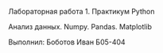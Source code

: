 Лабораторная работа 1. Практикум Python

Анализ данных. Numpy. Pandas. Matplotlib

Выполнил: Боботов Иван Б05-404
